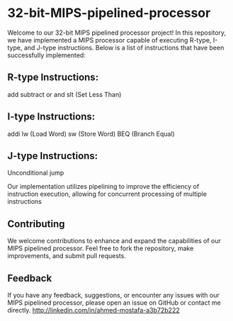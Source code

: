 # 32-bit-MIPS-pipelined-processor
Welcome to our 32-bit MIPS pipelined processor project! In this repository, we have implemented a MIPS processor capable of executing R-type, I-type, and J-type instructions. Below is a list of instructions that have been successfully implemented:

## R-type Instructions:
add
subtract
or
and
slt (Set Less Than)

## I-type Instructions:
addi
lw (Load Word)
sw (Store Word)
BEQ (Branch Equal)

## J-type Instructions:
Unconditional jump

Our implementation utilizes pipelining to improve the efficiency of instruction execution, allowing for concurrent processing of multiple instructions

## Contributing
We welcome contributions to enhance and expand the capabilities of our MIPS pipelined processor. Feel free to fork the repository, make improvements, and submit pull requests.

## Feedback
If you have any feedback, suggestions, or encounter any issues with our MIPS pipelined processor, please open an issue on GitHub or contact me directly.
http://linkedin.com/in/ahmed-mostafa-a3b72b222
